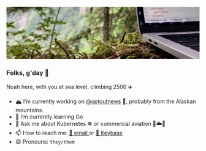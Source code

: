 ![Coding in woods header image](cover.jpeg)
### Folks, g'day 👋

Noah here, with you at sea level, climbing 2500 ✈️

- 🏔 I’m currently working on [@optoutnews](https://github.com/optoutnews) 📰, probably from the Alaskan mountains.
- 🌱 I’m currently learning Go 
- 💬 Ask me about Kubernetes ☸️ or commercial aviation 🛫🌥🛬
- 📫 How to reach me: [📧 email ](public@noahsbwilliams.com) or [🔑 Keybase](https://keybase.io/noahsbwilliams)
- 😄 Pronouns: `they/them`
<!-- - 👯 I’m looking to collaborate on self-hosted optimized stuff  -->
<!-- - 🤔 I’m looking for help with ... -->
<!-- - ⚡ Fun fact: ... -->

